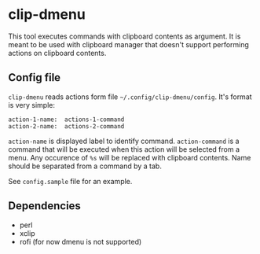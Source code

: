 # clip-dmenu

This tool executes commands with clipboard contents as argument.
It is meant to be used with clipboard manager that doesn't support performing actions on clipboard contents.

## Config file
`clip-dmenu` reads actions form file `~/.config/clip-dmenu/config`.
It's format is very simple:

```
action-1-name:	actions-1-command
action-2-name:	actions-2-command
```

`action-name` is displayed label to identify command.
`action-command` is a command that will be executed when this action will be selected from a menu. Any occurence of `%s` will be replaced with clipboard contents.
Name should be separated from a command by a tab.

See `config.sample` file for an example.

## Dependencies
- perl
- xclip
- rofi (for now dmenu is not supported)
